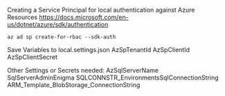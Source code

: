 ﻿

Creating a Service Principal for local authentication against Azure Resources
https://docs.microsoft.com/en-us/dotnet/azure/sdk/authentication

```
az ad sp create-for-rbac --sdk-auth
```

Save Variables to local.settings.json
AzSpTenantId
AzSpClientId
AzSpClientSecret

Other Settings or Secrets needed:
AzSqlServerName
SqlServerAdminEnigma
SQLCONNSTR_EnvironmentsSqlConnectionString
ARM_Template_BlobStorage_ConnectionString

